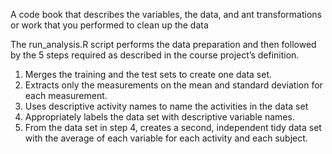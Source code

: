 A code book that describes the variables, the data, and ant transformations or work that you performed to clean up the data

The run_analysis.R script performs the data preparation and then followed by the 5 steps required as described in the course project’s definition.

1. Merges the training and the test sets to create one data set.
2. Extracts only the measurements on the mean and standard deviation for each measurement. 
3. Uses descriptive activity names to name the activities in the data set
4. Appropriately labels the data set with descriptive variable names. 
5. From the data set in step 4, creates a second, independent tidy data set with the average of each variable for each activity and each subject.
